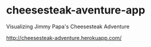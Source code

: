 # cheesesteak-aventure-app
Visualizing Jimmy Papa's Cheesesteak Adventure

http://cheesesteak-adventure.herokuapp.com/
